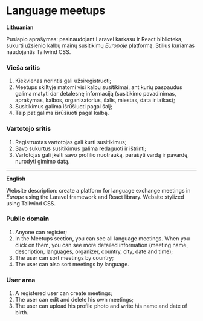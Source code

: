 # Language meetups

**Lithuanian**

Puslapio aprašymas: pasinaudojant Laravel karkasu ir React biblioteka, sukurti užsienio kalbų mainų susitikimų _Europoje_ platformą. Stilius kuriamas naudojantis Tailwind CSS.

### Vieša sritis

1. Kiekvienas norintis gali užsiregistruoti;
2. Meetups skiltyje matomi visi kalbų susitikimai, ant kurių paspaudus galima matyti dar detalesnę informaciją (susitikimo pavadinimas, aprašymas, kalbos, organizatorius, šalis, miestas, data ir laikas);
3. Susitikimus galima išrūšiuoti pagal šalį;
4. Taip pat galima išrūšiuoti pagal kalbą.

### Vartotojo sritis

1. Registruotas vartotojas gali kurti susitikimus;
2. Savo sukurtus susitikimus galima redaguoti ir ištrinti;
3. Vartotojas gali įkelti savo profilio nuotrauką, parašyti vardą ir pavardę, nurodyti gimimo datą.

---

**English**

Website description: create a platform for language exchange meetings in _Europe_ using the Laravel framework and React library. Website stylized using Tailwind CSS.

### Public domain

1. Anyone can register;
2. In the Meetups section, you can see all language meetings. When you click on them, you can see more detailed information (meeting name, description, languages, organizer, country, city, date and time);
3. The user can sort meetings by country;
4. The user can also sort meetings by language.

### User area

1. A registered user can create meetings;
2. The user can edit and delete his own meetings;
3. The user can upload his profile photo and write his name and date of birth.
